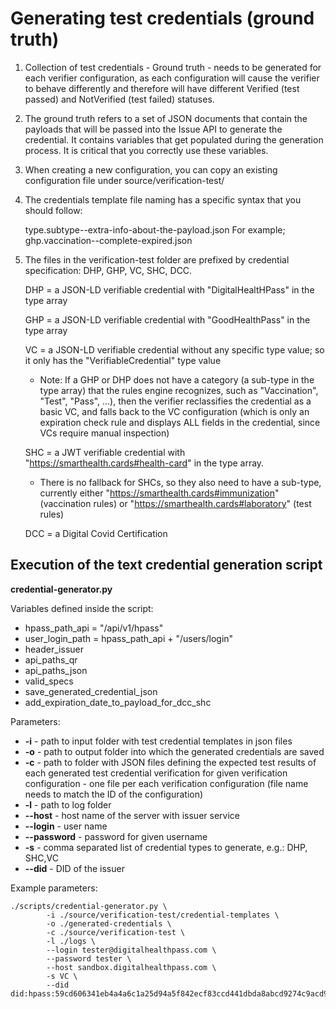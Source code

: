# Generating test credentials (ground truth)

1. Collection of test credentials - Ground truth - needs to be generated for each verifier configuration, as each configuration will cause the verifier to behave differently and therefore will have different Verified (test passed) and NotVerified (test failed) statuses.

2. The ground truth refers to a set of JSON documents that contain the payloads that will be passed into the Issue API to generate the credential. It contains variables that get populated during the generation process. It is critical that you correctly use these variables.

3. When creating a new configuration, you can copy an existing configuration file under source/verification-test/

4. The credentials template file naming has a specific syntax that you should follow:

	type.subtype--extra-info-about-the-payload.json
	For example; ghp.vaccination--complete-expired.json

5. The files in the verification-test folder are prefixed by credential specification: DHP, GHP, VC, SHC, DCC. 

	DHP = a JSON-LD verifiable credential with "DigitalHealtHPass" in the type array
	
	GHP = a JSON-LD verifiable credential with "GoodHealthPass" in the type array
	
	VC = a JSON-LD verifiable credential without any specific type value; so it only has the "VerifiableCredential" type value
	
	* Note: If a GHP or DHP does not have a category (a sub-type in the type array) that the rules engine recognizes, such as "Vaccination", "Test", "Pass", ...), then the verifier reclassifies the credential as a basic VC, and falls back to the VC configuration (which is only an expiration check rule and displays ALL fields in the credential, since VCs require manual inspection)
	
	SHC = a JWT verifiable credential with "https://smarthealth.cards#health-card" in the type array. 
	
	* There is no fallback for SHCs, so they also need to have a sub-type, currently either "https://smarthealth.cards#immunization" (vaccination rules) or "https://smarthealth.cards#laboratory" (test rules)
	
	DCC = a Digital Covid Certification

## Execution of the text credential generation script
**credential-generator.py** 

Variables defined inside the script:
 - hpass_path_api = "/api/v1/hpass"
 - user_login_path = hpass_path_api + "/users/login"
 - header_issuer
 - api_paths_qr
 - api_paths_json
 - valid_specs
 - save_generated_credential_json
 - add_expiration_date_to_payload_for_dcc_shc

Parameters: 
 - **-i** - path to input folder with test credential templates in json files
 - **-o** - path to output folder into which the generated credentials are saved
 - **-c** - path to folder with JSON files defining the expected test results of each generated test credential verification for given verification configuration - one file per each verification configuration (file name needs to match the ID of the configuration) 
 - **-l** - path to log folder
 - **--host** - host name of the server with issuer service
 - **--login** - user name
 - **--password** - password for given username
 - **-s** - comma separated list of credential types to generate, e.g.: DHP, SHC,VC
 - **--did** - DID of the issuer
 
Example parameters:
```
./scripts/credential-generator.py \
        -i ./source/verification-test/credential-templates \
        -o ./generated-credentials \
        -c ./source/verification-test \
        -l ./logs \
        --login tester@digitalhealthpass.com \
        --password tester \
        --host sandbox.digitalhealthpass.com \
        -s VC \
        --did did:hpass:59cd606341eb4a4a6c1a25d94a5f842ecf83ccd441dbda8abcd9274c9acd9334:67cba75b1719b5efba1addd32602f827fd378f2654288b1a4e381f8dddf40af3
```
	

